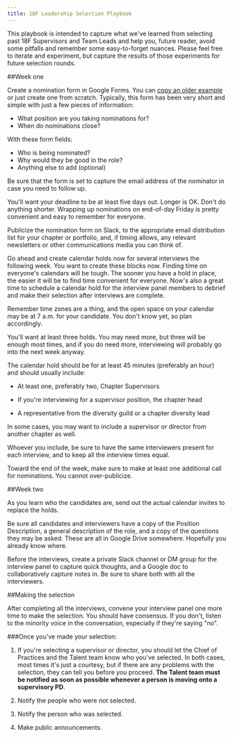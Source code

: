 ```yaml
---
title: 18F Leadership Selection Playbook
---
```

This playbook is intended to capture what we've learned from selecting past 18F Supervisors and Team Leads and help you, future reader, avoid some pitfalls and remember some easy-to-forget nuances. Please feel free to iterate and experiment, but capture the results of those experiments for future selection rounds.

##Week one

Create a nomination form in Google Forms. You can [copy an older example](https://docs.google.com/document/d/1LPQo-yuiabmRGxGtIPKbkq5jevDs8WUPvBuLqB5VQA4/edit>) or just create one from scratch. Typically, this form has been very short and simple with just a few pieces of information:

* What position are you taking nominations for?
* When do nominations close?

With these form fields: 

* Who is being nominated?
* Why would they be good in the role?
* Anything else to add (optional)

Be sure that the form is set to capture the email address of the nominator in case you need to follow up.


You'll want your deadline to be at least five days out. Longer is OK. Don't do anything shorter. Wrapping up nominations on end-of-day Friday is pretty convenient and easy to remember for everyone.

Publicize the nomination form on Slack, to the appropriate email distribution list for your chapter or portfolio, and, if timing allows, any relevant newsletters or other communications media you can think of.

Go ahead and create calendar holds now for several interviews the following week. You want to create these blocks now. Finding time on everyone's calendars will be tough. The sooner you have a hold in place, the easier it will be to find time convenient for everyone. Now's also a great time to schedule a calendar hold for the interview panel members to debrief and make their selection after interviews are complete.

Remember time zones are a thing, and the open space on your calendar may be at 7 a.m. for your candidate. You don't know yet, so plan accordingly.

You'll want at least three holds. You may need more, but three will be enough most times, and if you do need more, interviewing will probably go into the next week anyway.

The calendar hold should be for at least 45 minutes (preferably an hour) and should usually include:

-   At least one, preferably two, Chapter Supervisors

-   If you're interviewing for a supervisor position, the chapter head

-   A representative from the diversity guild or a chapter diversity lead

In some cases, you may want to include a supervisor or director from another chapter as well.

Whoever you include, be sure to have the same interviewers present for each interview, and to keep all the interview times equal.

Toward the end of the week, make sure to make at least one additional call for nominations. You cannot over-publicize.

##Week two

As you learn who the candidates are, send out the actual calendar invites to replace the holds.

Be sure all candidates and interviewers have a copy of the Position Description, a general description of the role, and a copy of the questions they may be asked. These are all in Google Drive somewhere. Hopefully you already know where.

Before the interviews, create a private Slack channel or DM group for the interview panel to capture quick thoughts, and a Google doc to collaboratively capture notes in. Be sure to share both with all the interviewers.

##Making the selection

After completing all the interviews, convene your interview panel one more time to make the selection. You should have consensus. If you don't, listen to the minority voice in the conversation, especially if they're saying "no".

###Once you've made your selection:

1.  If you're selecting a supervisor or director, you should let the Chief of Practices and the Talent team know who you've selected. In both cases, most times it's just a courtesy, but if there are any problems with the selection, they can tell you before you proceed. **The Talent team must be notified as soon as possible whenever a person is moving onto a supervisory PD**.

2.  Notify the people who were not selected.

3.  Notify the person who was selected.

4.  Make public announcements.
